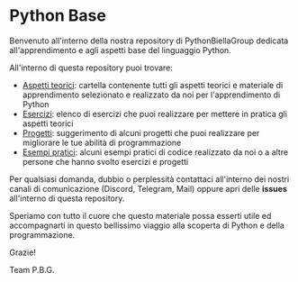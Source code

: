 # Python Base

Benvenuto all'interno della nostra repository di PythonBiellaGroup dedicata all'apprendimento e agli aspetti base del linguaggio Python.

All'interno di questa repository puoi trovare: 

- [Aspetti teorici](): cartella contenente tutti gli aspetti teorici e materiale di apprendimento selezionato e realizzato da noi per l'apprendimento di Python
- [Esercizi](): elenco di esercizi che puoi realizzare per mettere in pratica gli aspetti teorici
- [Progetti](): suggerimento di alcuni progetti che puoi realizzare per migliorare le tue abilità di programmazione
- [Esempi pratici](): alcuni esempi pratici di codice realizzato da noi o a altre persone che hanno svolto esercizi e progetti

Per qualsiasi domanda, dubbio o perplessità contattaci all'interno dei nostri canali di comunicazione (Discord, Telegram, Mail) oppure apri delle **issues** all'interno di questa repository.

Speriamo con tutto il cuore che questo materiale possa esserti utile ed accompagnarti in questo bellissimo viaggio alla scoperta di Python e della programmazione.

Grazie!

Team P.B.G.
